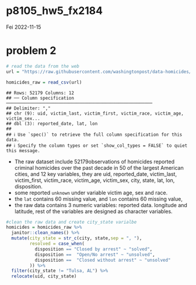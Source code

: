 p8105_hw5_fx2184
================
Fei
2022-11-15

# problem 2

``` r
# read the data from the web 
url = "https://raw.githubusercontent.com/washingtonpost/data-homicides/master/homicide-data.csv"

homicides_raw = read_csv(url)
```

    ## Rows: 52179 Columns: 12
    ## ── Column specification ────────────────────────────────────────────────────────
    ## Delimiter: ","
    ## chr (9): uid, victim_last, victim_first, victim_race, victim_age, victim_sex...
    ## dbl (3): reported_date, lat, lon
    ## 
    ## ℹ Use `spec()` to retrieve the full column specification for this data.
    ## ℹ Specify the column types or set `show_col_types = FALSE` to quiet this message.

-   The raw dataset include 52179observations of homicides reported
    criminal homicides over the past decade in 50 of the largest
    American cities, and 12 key variables, they are uid, reported_date,
    victim_last, victim_first, victim_race, victim_age, victim_sex,
    city, state, lat, lon, disposition.
-   some reported `unknown` under variable victim age, sex and race.
-   the `lat` contains 60 missing value, and `lon` contains 60 missing
    value,
-   the raw data contains 3 numeric variables: reported data. longitude
    and latitude, rest of the variables are designed as character
    variables.

``` r
#clean the raw data and create city_state varialbe 
homicides = homicides_raw %>% 
  janitor::clean_names() %>% 
  mutate(city_state = str_c(city, state,sep = ", "),
         resolved = case_when(
           disposition == "Closed by arrest" ~ "solved",
           disposition ==  "Open/No arrest" ~ "unsolved",
           disposition ==  "Closed without arrest" ~ "unsolved"
         )) %>% 
  filter(city_state != "Tulsa, AL") %>% 
  relocate(uid, city_state)
```
